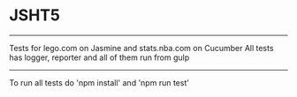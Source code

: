 # JSHT5
***
Tests for lego.com on Jasmine and stats.nba.com on Cucumber
All tests has logger, reporter and all of them run from gulp
***
To run all tests do 'npm install' and 'npm run test'
